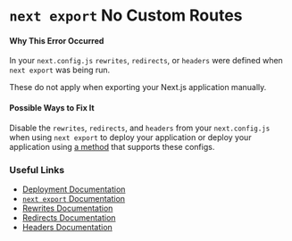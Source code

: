 # `next export` No Custom Routes

#### Why This Error Occurred

In your `next.config.js` `rewrites`, `redirects`, or `headers` were defined when `next export` was being run.

These do not apply when exporting your Next.js application manually.

#### Possible Ways to Fix It

Disable the `rewrites`, `redirects`, and `headers` from your `next.config.js` when using `next export` to deploy your application or deploy your application using [a method](https://nextjs.org/docs/deployment#vercel-recommended) that supports these configs.

### Useful Links

- [Deployment Documentation](https://nextjs.org/docs/deployment#vercel-recommended)
- [`next export` Documentation](https://nextjs.org/docs/advanced-features/static-html-export)
- [Rewrites Documentation](https://nextjs.org/docs/api-reference/next.config.js/rewrites)
- [Redirects Documentation](https://nextjs.org/docs/api-reference/next.config.js/redirects)
- [Headers Documentation](https://nextjs.org/docs/api-reference/next.config.js/headers)
